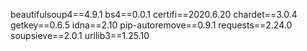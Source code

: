 beautifulsoup4==4.9.1
bs4==0.0.1
certifi==2020.6.20
chardet==3.0.4
getkey==0.6.5
idna==2.10
pip-autoremove==0.9.1
requests==2.24.0
soupsieve==2.0.1
urllib3==1.25.10
